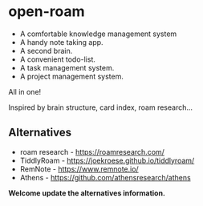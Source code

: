 # open-roam

* A comfortable knowledge management system
* A handy note taking app.
* A second brain.
* A convenient todo-list.
* A task management system.
* A project management system.

All in one!

Inspired by brain structure, card index, roam research...

## Alternatives

* roam research - https://roamresearch.com/
* TiddlyRoam - https://joekroese.github.io/tiddlyroam/
* RemNote - https://www.remnote.io/
* Athens - https://github.com/athensresearch/athens

**Welcome update the alternatives information.**
